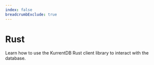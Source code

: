 ```yaml
---
index: false
breadcrumbExclude: true
---
```


# Rust

Learn how to use the KurrentDB Rust client library to interact with the database.

<Catalog/>